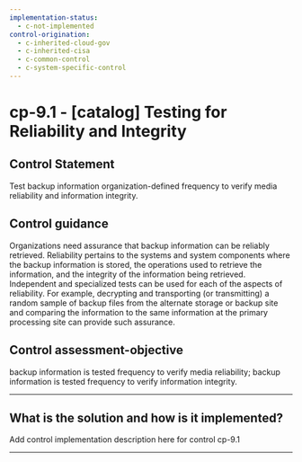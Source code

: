 ```yaml
---
implementation-status:
  - c-not-implemented
control-origination:
  - c-inherited-cloud-gov
  - c-inherited-cisa
  - c-common-control
  - c-system-specific-control
---
```


# cp-9.1 - \[catalog\] Testing for Reliability and Integrity

## Control Statement

Test backup information organization-defined frequency to verify media reliability and information integrity.

## Control guidance

Organizations need assurance that backup information can be reliably retrieved. Reliability pertains to the systems and system components where the backup information is stored, the operations used to retrieve the information, and the integrity of the information being retrieved. Independent and specialized tests can be used for each of the aspects of reliability. For example, decrypting and transporting (or transmitting) a random sample of backup files from the alternate storage or backup site and comparing the information to the same information at the primary processing site can provide such assurance.

## Control assessment-objective

backup information is tested frequency to verify media reliability;
backup information is tested frequency to verify information integrity.

______________________________________________________________________

## What is the solution and how is it implemented?

Add control implementation description here for control cp-9.1

______________________________________________________________________
